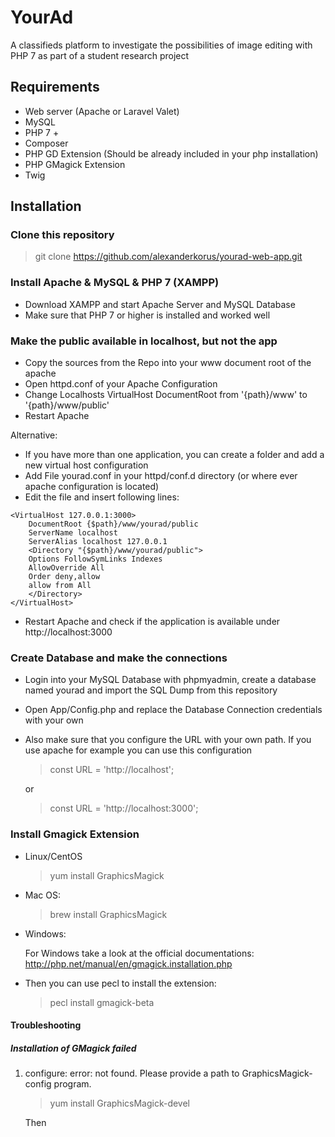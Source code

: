 # YourAd

A classifieds platform to investigate the possibilities of image editing with PHP 7 as part of a student research project

## Requirements

* Web server (Apache or Laravel Valet)
* MySQL
* PHP 7 +
* Composer
* PHP GD Extension (Should be already included in your php installation)
* PHP GMagick Extension
* Twig


## Installation

### Clone this repository

> git clone https://github.com/alexanderkorus/yourad-web-app.git

### Install Apache & MySQL & PHP 7 (XAMPP)

 * Download XAMPP and start Apache Server and MySQL Database
 * Make sure that PHP 7 or higher is installed and worked well
 
### Make the public available in localhost, but not the app

 * Copy the sources from the Repo into your www document root of the apache
 * Open httpd.conf of your Apache Configuration
 * Change Localhosts VirtualHost DocumentRoot from '{path}/www' to '{path}/www/public'
 * Restart Apache
 
 Alternative:
 * If you have more than one application, you can create a folder and add a new virtual host configuration
 * Add File yourad.conf in your httpd/conf.d directory (or where ever apache configuration is located)
 * Edit the file and insert following lines:
 ```apacheconfig
 <VirtualHost 127.0.0.1:3000>
     DocumentRoot {$path}/www/yourad/public
     ServerName localhost
     ServerAlias localhost 127.0.0.1
     <Directory "{$path}/www/yourad/public">
     Options FollowSymLinks Indexes
     AllowOverride All
     Order deny,allow
     allow from All
     </Directory>
 </VirtualHost>
 ```
 * Restart Apache and check if the application is available under http://localhost:3000
 

### Create Database and make the connections

* Login into your MySQL Database with phpmyadmin, create a database named yourad and import the SQL Dump from this repository
* Open App/Config.php and replace the Database Connection credentials with your own
* Also make sure that you configure the URL with your own path. If you use apache for example you can use this configuration
    > const URL = 'http://localhost';
    
    or 
    > const URL = 'http://localhost:3000';


### Install Gmagick Extension

* Linux/CentOS
    > yum install GraphicsMagick

* Mac OS:
    > brew install GraphicsMagick

* Windows:

    For Windows take a look at the official documentations: http://php.net/manual/en/gmagick.installation.php 


* Then you can use pecl to install the extension:
    > pecl install gmagick-beta

#### Troubleshooting

#####  Installation of GMagick failed

1. configure: error: not found. Please provide a path to GraphicsMagick-config program.

    >  yum install GraphicsMagick-devel
   
   Then

